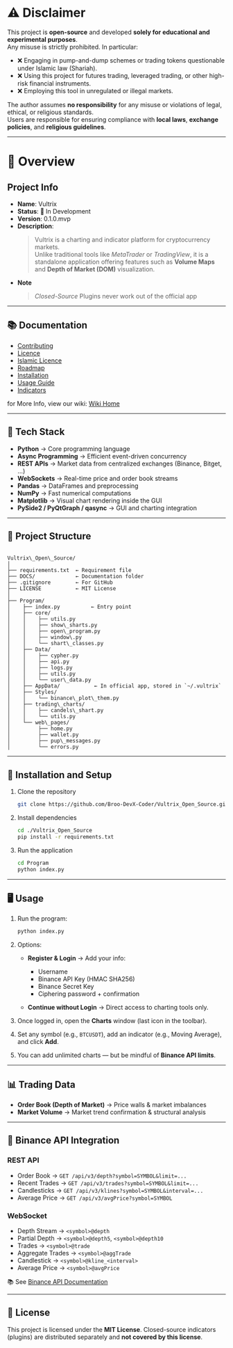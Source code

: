 # ⚠️ Disclaimer
This project is **open-source** and developed **solely for educational and experimental purposes**.  
Any misuse is strictly prohibited. In particular:

- ❌ Engaging in pump-and-dump schemes or trading tokens questionable under Islamic law (Shariah).  
- ❌ Using this project for futures trading, leveraged trading, or other high-risk financial instruments.  
- ❌ Employing this tool in unregulated or illegal markets.  

The author assumes **no responsibility** for any misuse or violations of legal, ethical, or religious standards.  
Users are responsible for ensuring compliance with **local laws**, **exchange policies**, and **religious guidelines**.  

---

# 📖 Overview

## Project Info
- **Name**: Vultrix  
- **Status**: 🚧 In Development  
- **Version**: 0.1.0.mvp
- **Description**:  
  > Vultrix is a charting and indicator platform for cryptocurrency markets.  
  > Unlike traditional tools like *MetaTrader* or *TradingView*, it is a standalone application offering features such as **Volume Maps** and **Depth of Market (DOM)** visualization.
- **Note**
  > _Closed-Source_ Plugins never work out of the official app

---

## 📚 Documentation


  - [Contributing](./CONTRIBUTING.md)
  - [Licence](../LICENSE)
  - [Islamic Licence](./LICENCE_ISLAMIC.md)
  - [Roadmap](./ROADMAP.md)
  - [Installation](./docs/installation.md)
  - [Usage Guide](./docs/usage.md)
  - [Indicators](./docs/indicators.md)

for More Info, view our wiki: [Wiki Home](https://github.com/Broo-DevX-Coder/Vultrix_Open_Source/wiki)

---

## 🔧 Tech Stack
- **Python** → Core programming language  
- **Async Programming** → Efficient event-driven concurrency  
- **REST APIs** → Market data from centralized exchanges (Binance, Bitget, …)  
- **WebSockets** → Real-time price and order book streams  
- **Pandas** → DataFrames and preprocessing  
- **NumPy** → Fast numerical computations  
- **Matplotlib** → Visual chart rendering inside the GUI  
- **PySide2 / PyQtGraph / qasync** → GUI and charting integration  

---

## 📂 Project Structure

```

Vultrix\_Open\_Source/
│
├── requirements.txt  ← Requirement file
├── DOCS/             ← Documentation folder
├── .gitignore        ← For GitHub
├── LICENSE           ← MIT License
│
├── Program/
│    ├── index.py          ← Entry point
│    ├── core/
│    │    ├── utils.py
│    │    ├── show\_sharts.py
│    │    ├── open\_program.py
│    │    ├── window\.py
│    │    └── shart\_classes.py
│    ├── Data/
│    │    ├── cypher.py
│    │    ├── api.py
│    │    ├── logs.py
│    │    ├── utils.py
│    │    └── user\_data.py
│    ├── AppData/           ← In official app, stored in `~/.vultrix`
│    ├── Styles/
│    │    └── binance\_plot\_them.py
│    ├── trading\_charts/
│    │    ├── candels\_shart.py
│    │    └── utils.py
│    └── web\_pages/
│         ├── home.py
│         ├── wallet.py
│         ├── pup\_messages.py
│         └── errors.py

```

---

## 🚀 Installation and Setup

1. Clone the repository  
   ```bash
   git clone https://github.com/Broo-DevX-Coder/Vultrix_Open_Source.git
   ```

2. Install dependencies

   ```bash
   cd ./Vultrix_Open_Source
   pip install -r requirements.txt
   ```

3. Run the application

   ```bash
   cd Program
   python index.py
   ```

---

## 🖥️ Usage

1. Run the program:

   ```bash
   python index.py
   ```

2. Options:

   * **Register & Login** → Add your info:

     * Username
     * Binance API Key (HMAC SHA256)
     * Binance Secret Key
     * Ciphering password + confirmation
   * **Continue without Login** → Direct access to charting tools only.

3. Once logged in, open the **Charts** window (last icon in the toolbar).

4. Set any symbol (e.g., `BTCUSDT`), add an indicator (e.g., Moving Average), and click **Add**.

5. You can add unlimited charts — but be mindful of **Binance API limits**.

---

## 📊 Trading Data

* **Order Book (Depth of Market)** → Price walls & market imbalances
* **Market Volume** → Market trend confirmation & structural analysis

---

## 🔗 Binance API Integration

### REST API

* Order Book → `GET /api/v3/depth?symbol=SYMBOL&limit=...`
* Recent Trades → `GET /api/v3/trades?symbol=SYMBOL&limit=...`
* Candlesticks → `GET /api/v3/klines?symbol=SYMBOL&interval=...`
* Average Price → `GET /api/v3/avgPrice?symbol=SYMBOL`

### WebSocket

* Depth Stream → `<symbol>@depth`
* Partial Depth → `<symbol>@depth5`, `<symbol>@depth10`
* Trades → `<symbol>@trade`
* Aggregate Trades → `<symbol>@aggTrade`
* Candlestick → `<symbol>@kline_<interval>`
* Average Price → `<symbol>@avgPrice`

📚 See [Binance API Documentation](https://binance-docs.github.io/apidocs/)

---

## 📜 License

This project is licensed under the **MIT License**.
Closed-source indicators (plugins) are distributed separately and **not covered by this license**.
